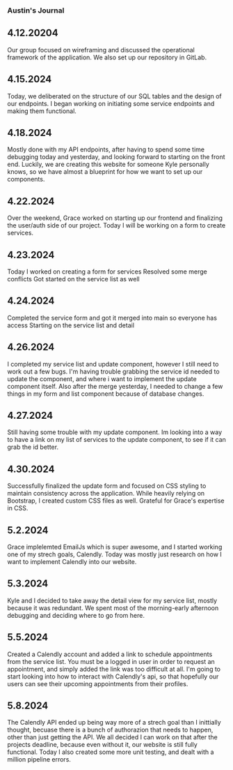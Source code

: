 ### Austin's Journal

## 4.12.20204
Our group focused on wireframing and discussed the operational framework of the application. We also set up our repository in GitLab.

## 4.15.2024
Today, we deliberated on the structure of our SQL tables and the design of our endpoints. I began working on initiating some service endpoints and making them functional.

## 4.18.2024
Mostly done with my API endpoints, after having to spend some time debugging today and yesterday, and looking forward to starting on the front end. Luckily, we are creating this website for someone Kyle personally knows, so we have almost a blueprint for how we want to set up our components. 

## 4.22.2024
Over the weekend, Grace worked on starting up our frontend and finalizing the user/auth side of our project. Today I will be working on a form to create services.

## 4.23.2024
Today I worked on creating a form for services
Resolved some merge conflicts
Got started on the service list as well

## 4.24.2024
Completed the service form and got it merged into main so everyone has access
Starting on the service list and detail

## 4.26.2024

I completed my service list and update component, however I still need to work out a few bugs. I'm having trouble grabbing the service id needed to update the component, and where i want to implement the update component itself. Also after the merge yesterday, I needed to change a few things in my form and list component because of database changes.

## 4.27.2024

Still having some trouble with my update component. Im looking into a way to have a link on my list of services to the update component, to see if it can grab the id better. 

## 4.30.2024

Successfully finalized the update form and focused on CSS styling to maintain consistency across the application. While heavily relying on Bootstrap, I created custom CSS files as well. Grateful for Grace's expertise in CSS.

## 5.2.2024

Grace implelemted EmailJs which is super awesome, and I started working one of my strech goals, Calendly. Today was mostly just research on how I want to implement Calendly into our website.

## 5.3.2024

Kyle and I decided to take away the detail view for my service list, mostly because it was redundant. We spent most of the morning-early afternoon debugging and deciding where to go from here. 

## 5.5.2024

Created a Calendly account and added a link to schedule appointments from the service list. You must be a logged in user in order to request an appointment, and simply added the link was too difficult at all. I'm going to start looking into how to interact with Calendly's api, so that hopefully our users can see their upcoming appointments from their profiles.

## 5.8.2024

The Calendly API ended up being way more of a strech goal than I inittially thought, becuase there is a bunch of authorazion that needs to happen, other than just getting the API. We all decided I can work on that after the projects deadline, because even without it, our website is still fully functional. Today I also created some more unit testing, and dealt with a million pipeline errors.



